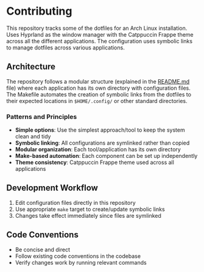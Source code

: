 # Contributing

This repository tracks some of the dotfiles for an Arch Linux installation. Uses Hyprland as the window manager with the Catppuccin Frappe theme across all the different applications. The configuration uses symbolic links to manage dotfiles across various applications.

## Architecture

The repository follows a modular structure (explained in the [README.md](README.md) file) where each application has its own directory with configuration files. The Makefile automates the creation of symbolic links from the dotfiles to their expected locations in `$HOME/.config/` or other standard directories.

### Patterns and Principles

- **Simple options**: Use the simplest approach/tool to keep the system clean and tidy
- **Symbolic linking**: All configurations are symlinked rather than copied
- **Modular organization**: Each tool/application has its own directory
- **Make-based automation**: Each component can be set up independently
- **Theme consistency**: Catppuccin Frappe theme used across all applications

## Development Workflow

1. Edit configuration files directly in this repository
2. Use appropriate `make` target to create/update symbolic links
3. Changes take effect immediately since files are symlinked

## Code Conventions

- Be concise and direct
- Follow existing code conventions in the codebase
- Verify changes work by running relevant commands
